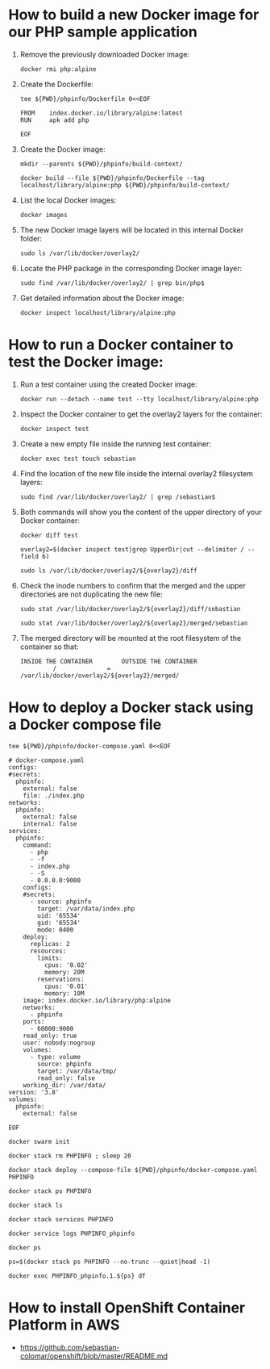 # How to build a new Docker image for our PHP sample application
1. Remove the previously downloaded Docker image:
    ```
    docker rmi php:alpine
    ```
1. Create the Dockerfile:

    ```
    tee ${PWD}/phpinfo/Dockerfile 0<<EOF
    
    FROM    index.docker.io/library/alpine:latest
    RUN     apk add php
    
    EOF
    ```
1. Create the Docker image:

    ```
    mkdir --parents ${PWD}/phpinfo/build-context/
    
    docker build --file ${PWD}/phpinfo/Dockerfile --tag localhost/library/alpine:php ${PWD}/phpinfo/build-context/
    ```
1. List the local Docker images:

    ```
    docker images
    ```
1. The new Docker image layers will be located in this internal Docker folder:

    ```
    sudo ls /var/lib/docker/overlay2/
    ```
1. Locate the PHP package in the corresponding Docker image layer:

    ```
    sudo find /var/lib/docker/overlay2/ | grep bin/php$
    ```
1. Get detailed information about the Docker image:

    ```
    docker inspect localhost/library/alpine:php
    ```
# How to run a Docker container to test the Docker image:

1. Run a test container using the created Docker image:
    ```
    docker run --detach --name test --tty localhost/library/alpine:php
    ```
1. Inspect the Docker container to get the overlay2 layers for the container:    

    ```
    docker inspect test
    ```
1. Create a new empty file inside the running test container:

    ```
    docker exec test touch sebastian
    ```
1. Find the location of the new file inside the internal overlay2 filesystem layers:

    ```
    sudo find /var/lib/docker/overlay2/ | grep /sebastian$
    ```
1. Both commands will show you the content of the upper directory of your Docker container:

    ```
    docker diff test
    ```
    ```
    overlay2=$(docker inspect test|grep UpperDir|cut --delimiter / --field 6)
    ```
    ```    
    sudo ls /var/lib/docker/overlay2/${overlay2}/diff
    ```
1. Check the inode numbers to confirm that the merged and the upper directories are not duplicating the new file:

    ```
    sudo stat /var/lib/docker/overlay2/${overlay2}/diff/sebastian
    ```
    ```
    sudo stat /var/lib/docker/overlay2/${overlay2}/merged/sebastian
    ```
1. The merged directory will be mounted at the root filesystem of the container so that:

    ```
    INSIDE THE CONTAINER        OUTSIDE THE CONTAINER
             /              =   /var/lib/docker/overlay2/${overlay2}/merged/
    ```

# How to deploy a Docker stack using a Docker compose file

```
tee ${PWD}/phpinfo/docker-compose.yaml 0<<EOF

# docker-compose.yaml
configs:
#secrets:
  phpinfo:
    external: false
    file: ./index.php
networks:
  phpinfo:
    external: false
    internal: false
services:
  phpinfo:
    command:
      - php
      - -f
      - index.php
      - -S
      - 0.0.0.0:9000
    configs:
    #secrets:
      - source: phpinfo
        target: /var/data/index.php
        uid: '65534'
        gid: '65534'
        mode: 0400
    deploy:
      replicas: 2
      resources:
        limits:
          cpus: '0.02'
          memory: 20M
        reservations:
          cpus: '0.01'
          memory: 10M
    image: index.docker.io/library/php:alpine
    networks:
      - phpinfo
    ports:
      - 60000:9000
    read_only: true
    user: nobody:nogroup
    volumes:
      - type: volume
        source: phpinfo
        target: /var/data/tmp/
        read_only: false
    working_dir: /var/data/
version: '3.8'
volumes:
  phpinfo:
    external: false
    
EOF
```
```
docker swarm init
```
```
docker stack rm PHPINFO ; sleep 20

docker stack deploy --compose-file ${PWD}/phpinfo/docker-compose.yaml PHPINFO
```
```
docker stack ps PHPINFO

docker stack ls

docker stack services PHPINFO

docker service logs PHPINFO_phpinfo

docker ps

ps=$(docker stack ps PHPINFO --no-trunc --quiet|head -1)
```
```
docker exec PHPINFO_phpinfo.1.${ps} df
```
# How to install OpenShift Container Platform in AWS
* https://github.com/sebastian-colomar/openshift/blob/master/README.md
